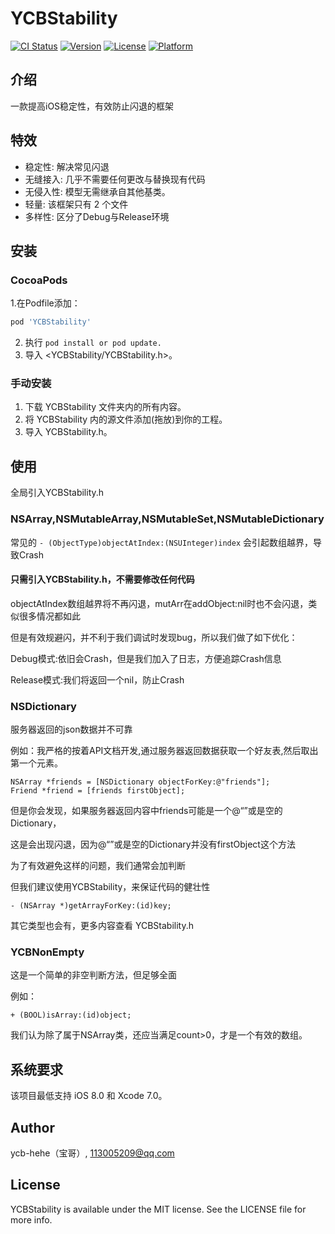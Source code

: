 # YCBStability

[![CI Status](http://img.shields.io/travis/ycb-hehe/YCBStability.svg?style=flat)](https://travis-ci.org/ycb-hehe/YCBStability)
[![Version](https://img.shields.io/cocoapods/v/YCBStability.svg?style=flat)](http://cocoapods.org/pods/YCBStability)
[![License](https://img.shields.io/cocoapods/l/YCBStability.svg?style=flat)](http://cocoapods.org/pods/YCBStability)
[![Platform](https://img.shields.io/cocoapods/p/YCBStability.svg?style=flat)](http://cocoapods.org/pods/YCBStability)

## 介绍

一款提高iOS稳定性，有效防止闪退的框架

## 特效

* 稳定性: 解决常见闪退
* 无缝接入: 几乎不需要任何更改与替换现有代码
* 无侵入性: 模型无需继承自其他基类。
* 轻量: 该框架只有 2 个文件
* 多样性: 区分了Debug与Release环境

## 安装

### CocoaPods

 1.在Podfile添加：
```ruby
pod 'YCBStability'
```
2. 执行 ```pod install or pod update.```
3. 导入 <YCBStability/YCBStability.h>。

### 手动安装

1. 下载 YCBStability 文件夹内的所有内容。
2. 将 YCBStability 内的源文件添加(拖放)到你的工程。
3. 导入 YCBStability.h。


## 使用

全局引入YCBStability.h

### NSArray,NSMutableArray,NSMutableSet,NSMutableDictionary

常见的 ```- (ObjectType)objectAtIndex:(NSUInteger)index``` 会引起数组越界，导致Crash

#### 只需引入YCBStability.h，不需要修改任何代码

objectAtIndex数组越界将不再闪退，mutArr在addObject:nil时也不会闪退，类似很多情况都如此

但是有效规避闪，并不利于我们调试时发现bug，所以我们做了如下优化：

Debug模式:依旧会Crash，但是我们加入了日志，方便追踪Crash信息 

Release模式:我们将返回一个nil，防止Crash

### NSDictionary

服务器返回的json数据并不可靠

例如：我严格的按着API文档开发,通过服务器返回数据获取一个好友表,然后取出第一个元素。

```
NSArray *friends = [NSDictionary objectForKey:@"friends"];
Friend *friend = [friends firstObject];
```
但是你会发现，如果服务器返回内容中friends可能是一个@“”或是空的Dictionary，

这是会出现闪退，因为@“”或是空的Dictionary并没有firstObject这个方法

为了有效避免这样的问题，我们通常会加判断

但我们建议使用YCBStability，来保证代码的健壮性

```
- (NSArray *)getArrayForKey:(id)key;
```

其它类型也会有，更多内容查看 YCBStability.h


### YCBNonEmpty

这是一个简单的非空判断方法，但足够全面

例如：
```
+ (BOOL)isArray:(id)object;
```

我们认为除了属于NSArray类，还应当满足count>0，才是一个有效的数组。



## 系统要求

该项目最低支持 iOS 8.0 和 Xcode 7.0。


## Author

ycb-hehe（宝哥）, 113005209@qq.com

## License

YCBStability is available under the MIT license. See the LICENSE file for more info.
